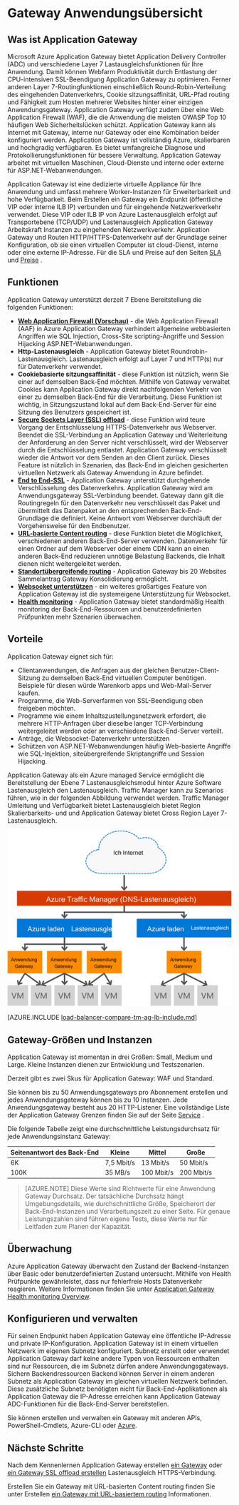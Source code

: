 <properties
   pageTitle="Einführung in Application Gateway | Microsoft Azure"
   description="Dieser Seite Übersicht über Application Gateway Service Layer 7 Lastenausgleich Gateway Größen HTTP laden Lastenausgleich, cookiebasierte sitzungsaffinität und SSL-Verschiebung."
   documentationCenter="na"
   services="application-gateway"
   authors="georgewallace"
   manager="carmonm"
   editor="tysonn"/>
<tags
   ms.service="application-gateway"
   ms.devlang="na"
   ms.topic="hero-article"
   ms.tgt_pltfrm="na"
   ms.workload="infrastructure-services"
   ms.date="10/25/2016"
   ms.author="gwallace"/>

# <a name="application-gateway-overview"></a>Gateway Anwendungsübersicht

## <a name="what-is-application-gateway"></a>Was ist Application Gateway

Microsoft Azure Application Gateway bietet Application Delivery Controller (ADC) und verschiedene Layer 7 Lastausgleichsfunktionen für Ihre Anwendung. Damit können Webfarm Produktivität durch Entlastung der CPU-intensiven SSL-Beendigung Application Gateway zu optimieren. Ferner anderen Layer 7-Routingfunktionen einschließlich Round-Robin-Verteilung des eingehenden Datenverkehrs, Cookie sitzungsaffinität, URL-Pfad routing und Fähigkeit zum Hosten mehrerer Websites hinter einer einzigen Anwendungsgateway. Application Gateway verfügt zudem über eine Web Application Firewall (WAF), die die Anwendung die meisten OWASP Top 10 häufigen Web Sicherheitslücken schützt. Application Gateway kann als Internet mit Gateway, interne nur Gateway oder eine Kombination beider konfiguriert werden. Application Gateway ist vollständig Azure, skalierbaren und hochgradig verfügbaren. Es bietet umfangreiche Diagnose und Protokollierungsfunktionen für bessere Verwaltung. Application Gateway arbeitet mit virtuellen Maschinen, Cloud-Dienste und interne oder externe für ASP.NET-Webanwendungen.

Application Gateway ist eine dedizierte virtuelle Appliance für Ihre Anwendung und umfasst mehrere Worker-Instanzen für Erweiterbarkeit und hohe Verfügbarkeit. Beim Erstellen ein Gateway ein Endpunkt (öffentliche VIP oder interne ILB IP) verbunden und für eingehende Netzwerkverkehr verwendet. Diese VIP oder ILB IP von Azure Lastenausgleich erfolgt auf Transportebene (TCP/UDP) und Lastenausgleich Application Gateway Arbeitskraft Instanzen zu eingehenden Netzwerkverkehr. Application Gateway und Routen HTTP/HTTPS-Datenverkehr auf der Grundlage seiner Konfiguration, ob sie einen virtuellen Computer ist cloud-Dienst, interne oder eine externe IP-Adresse. Für die SLA und Preise auf den Seiten [SLA](https://azure.microsoft.com/support/legal/sla/) und [Preise](https://azure.microsoft.com/pricing/details/application-gateway/) .

## <a name="features"></a>Funktionen

Application Gateway unterstützt derzeit 7 Ebene Bereitstellung die folgenden Funktionen:

- **[Web Application Firewall (Vorschau)](application-gateway-webapplicationfirewall-overview.md)** - die Web Application Firewall (AAF) in Azure Application Gateway verhindert allgemeine webbasierten Angriffen wie SQL Injection, Cross-Site scripting-Angriffe und Session Hijacking ASP.NET-Webanwendungen.
- **Http-Lastenausgleich** - Application Gateway bietet Roundrobin-Lastenausgleich. Lastenausgleich erfolgt auf Layer 7 und HTTP(s) nur für Datenverkehr verwendet.
- **Cookiebasierte sitzungsaffinität** - diese Funktion ist nützlich, wenn Sie einer auf demselben Back-End möchten. Mithilfe von Gateway verwaltet Cookies kann Application Gateway direkt nachfolgenden Verkehr von einer zu demselben Back-End für die Verarbeitung. Diese Funktion ist wichtig, in Sitzungszustand lokal auf dem Back-End-Server für eine Sitzung des Benutzers gespeichert ist.
- **[Secure Sockets Layer (SSL) offload](application-gateway-ssl-arm.md)** - diese Funktion wird teure Vorgang der Entschlüsselung HTTPS-Datenverkehr aus Webserver. Beendet die SSL-Verbindung an Application Gateway und Weiterleitung der Anforderung an den Server nicht verschlüsselt, wird der Webserver durch die Entschlüsselung entlastet.  Application Gateway verschlüsselt wieder die Antwort vor dem Senden an den Client zurück. Dieses Feature ist nützlich in Szenarien, das Back-End im gleichen gesicherten virtuellen Netzwerk als Gateway Anwendung in Azure befindet.
- **[End to End-SSL](application-gateway-backend-ssl.md)** - Application Gateway unterstützt durchgehende Verschlüsselung des Datenverkehrs. Application Gateway wird am Anwendungsgateway SSL-Verbindung beendet. Gateway dann gilt die Routingregeln für den Datenverkehr neu verschlüsselt das Paket und übermittelt das Datenpaket an den entsprechenden Back-End-Grundlage die definiert. Keine Antwort vom Webserver durchläuft der Vorgehensweise für den Endbenutzer.
- **[URL-basierte Content routing](application-gateway-url-route-overview.md)** - diese Funktion bietet die Möglichkeit, verschiedenen anderen Back-End-Server verwenden. Datenverkehr für einen Ordner auf dem Webserver oder einem CDN kann an einen anderen Back-End reduzieren unnötige Belastung Backends, die Inhalt dienen nicht weitergeleitet werden.
- **[Standortübergreifende routing](application-gateway-multi-site-overview.md)** - Application Gateway bis 20 Websites Sammelantrag Gateway Konsolidierung ermöglicht.
- **[Websocket unterstützen](application-gateway-websocket.md)** - ein weiteres großartiges Feature von Application Gateway ist die systemeigene Unterstützung für Websocket.
- **[Health monitoring](application-gateway-probe-overview.md)** - Application Gateway bietet standardmäßig Health monitoring der Back-End-Ressourcen und benutzerdefinierten Prüfpunkten mehr Szenarien überwachen.

## <a name="benefits"></a>Vorteile

Application Gateway eignet sich für:

- Clientanwendungen, die Anfragen aus der gleichen Benutzer-Client-Sitzung zu demselben Back-End virtuellen Computer benötigen. Beispiele für diesen würde Warenkorb apps und Web-Mail-Server kaufen.
- Programme, die Web-Serverfarmen von SSL-Beendigung oben freigeben möchten.
- Programme wie einem Inhaltszustellungsnetzwerk erfordert, die mehrere HTTP-Anfragen über dieselbe langer TCP-Verbindung weitergeleitet werden oder an verschiedene Back-End-Server verteilt.
- Anträge, die Websocket-Datenverkehr unterstützen
- Schützen von ASP.NET-Webanwendungen häufig Web-basierte Angriffe wie SQL-Injektion, siteübergreifende Skriptangriffe und Session Hijacking.

Application Gateway als ein Azure managed Service ermöglicht die Bereitstellung der Ebene 7 Lastenausgleichsmodul hinter Azure Software Lastenausgleich den Lastenausgleich. Traffic Manager kann zu Szenarios führen, wie in der folgenden Abbildung verwendet werden. Traffic Manager Umleitung und Verfügbarkeit bietet Lastenausgleich bietet Region Skalierbarkeits- und und Application Gateway bietet Cross Region Layer 7-Lastenausgleich.

![asdasd](./media/application-gateway-introduction/tm-lb-ag-scenario.png)

[AZURE.INCLUDE [load-balancer-compare-tm-ag-lb-include.md](../../includes/load-balancer-compare-tm-ag-lb-include.md)]

## <a name="gateway-sizes-and-instances"></a>Gateway-Größen und Instanzen

Application Gateway ist momentan in drei Größen: Small, Medium und Large. Kleine Instanzen dienen zur Entwicklung und Testszenarien.

Derzeit gibt es zwei Skus für Application Gateway: WAF und Standard.

Sie können bis zu 50 Anwendungsgateways pro Abonnement erstellen und jedes Anwendungsgateway können bis zu 10 Instanzen. Jede Anwendungsgateway besteht aus 20 HTTP-Listener. Eine vollständige Liste der Application Gateway Grenzen finden Sie auf der Seite [Service](../azure-subscription-service-limits.md#application-gateway) .

Die folgende Tabelle zeigt eine durchschnittliche Leistungsdurchsatz für jede Anwendungsinstanz Gateway:

| Seitenantwort des Back-End | Kleine | Mittel | Große|
|---|---|---|---|
| 6K | 7,5 Mbit/s | 13 Mbit/s | 50 Mbit/s |
|100K | 35 MB/s | 100 Mbit/s| 200 Mbit/s |

>[AZURE.NOTE] Diese Werte sind Richtwerte für eine Anwendung Gateway Durchsatz. Der tatsächliche Durchsatz hängt Umgebungsdetails, wie durchschnittliche Größe, Speicherort der Back-End-Instanzen und Verarbeitungszeit zu einer Seite. Für genaue Leistungszahlen sind führen eigene Tests, diese Werte nur für Leitfaden zum Planen der Kapazität.

## <a name="health-monitoring"></a>Überwachung

Azure Application Gateway überwacht den Zustand der Backend-Instanzen über Basic oder benutzerdefinierten Zustand untersucht. Mithilfe von Health Prüfpunkte gewährleistet, dass nur fehlerfreie Hosts Datenverkehr reagieren. Weitere Informationen finden Sie unter [Application Gateway Health monitoring Overview](application-gateway-probe-overview.md).

## <a name="configuring-and-managing"></a>Konfigurieren und verwalten

Für seinen Endpunkt haben Application Gateway eine öffentliche IP-Adresse und private IP-Konfiguration. Application Gateway ist in einem virtuellen Netzwerk im eigenen Subnetz konfiguriert. Subnetz erstellt oder verwendet Application Gateway darf keine andere Typen von Ressourcen enthalten sind nur Ressourcen, die im Subnetz dürfen andere Anwendungsgateways. Sichern Backendressourcen Backend können Server in einem anderen Subnetz als Application Gateway im gleichen virtuellen Netzwerk befinden. Diese zusätzliche Subnetz benötigten nicht für Back-End-Applikationen als Application Gateway die IP-Adresse erreichen kann Application Gateway ADC-Funktionen für die Back-End-Server bereitstellen.

Sie können erstellen und verwalten ein Gateway mit anderen APIs, PowerShell-Cmdlets, Azure-CLI oder [Azure](https://portal.azure.com/).

## <a name="next-steps"></a>Nächste Schritte

Nach dem Kennenlernen Application Gateway erstellen [ein Gateway](application-gateway-create-gateway-portal.md) oder [ein Gateway SSL offload erstellen](application-gateway-ssl-arm.md) Lastenausgleich HTTPS-Verbindung.

Erstellen Sie ein Gateway mit URL-basierten Content routing finden Sie unter Erstellen [ein Gateway mit URL-basiertem routing](application-gateway-create-url-route-arm-ps.md) Informationen.

